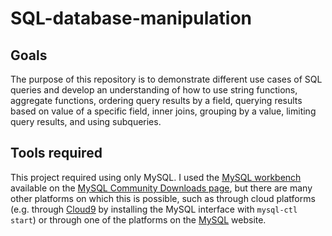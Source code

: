 # SQL-database-manipulation

## <b> Goals </b>

The purpose of this repository is to demonstrate different use cases of SQL queries and develop an understanding of how to use string functions, aggregate functions, ordering query results by a field, querying results based on value of a specific field, inner joins, grouping by a value, limiting query results, and using subqueries.

## Tools required
This project required using only MySQL. I used the [MySQL workbench](https://dev.mysql.com/downloads/) available on the [MySQL Community Downloads page](https://dev.mysql.com/downloads/workbench/), but there are many other platforms on which this is possible, such as through cloud platforms (e.g. through [Cloud9](https://c9.io/new) by installing the MySQL interface with `mysql-ctl start`) or through one of the platforms on the [MySQL](https://www.mysql.com/downloads/) website.